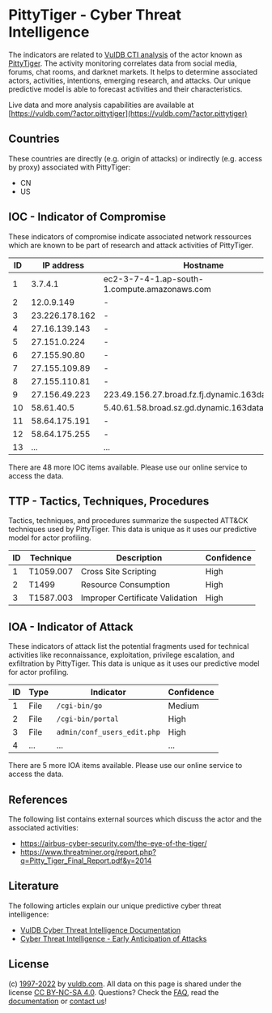 # PittyTiger - Cyber Threat Intelligence

The indicators are related to [VulDB CTI analysis](https://vuldb.com/?kb.cti) of the actor known as [PittyTiger](https://vuldb.com/?actor.pittytiger). The activity monitoring correlates data from social media, forums, chat rooms, and darknet markets. It helps to determine associated actors, activities, intentions, emerging research, and attacks. Our unique predictive model is able to forecast activities and their characteristics.

Live data and more analysis capabilities are available at [https://vuldb.com/?actor.pittytiger](https://vuldb.com/?actor.pittytiger)

## Countries

These countries are directly (e.g. origin of attacks) or indirectly (e.g. access by proxy) associated with PittyTiger:

* CN
* US

## IOC - Indicator of Compromise

These indicators of compromise indicate associated network ressources which are known to be part of research and attack activities of PittyTiger.

ID | IP address | Hostname | Confidence
-- | ---------- | -------- | ----------
1 | 3.7.4.1 | ec2-3-7-4-1.ap-south-1.compute.amazonaws.com | Medium
2 | 12.0.9.149 | - | High
3 | 23.226.178.162 | - | High
4 | 27.16.139.143 | - | High
5 | 27.151.0.224 | - | High
6 | 27.155.90.80 | - | High
7 | 27.155.109.89 | - | High
8 | 27.155.110.81 | - | High
9 | 27.156.49.223 | 223.49.156.27.broad.fz.fj.dynamic.163data.com.cn | High
10 | 58.61.40.5 | 5.40.61.58.broad.sz.gd.dynamic.163data.com.cn | High
11 | 58.64.175.191 | - | High
12 | 58.64.175.255 | - | High
13 | ... | ... | ...

There are 48 more IOC items available. Please use our online service to access the data.

## TTP - Tactics, Techniques, Procedures

Tactics, techniques, and procedures summarize the suspected ATT&CK techniques used by PittyTiger. This data is unique as it uses our predictive model for actor profiling.

ID | Technique | Description | Confidence
-- | --------- | ----------- | ----------
1 | T1059.007 | Cross Site Scripting | High
2 | T1499 | Resource Consumption | High
3 | T1587.003 | Improper Certificate Validation | High

## IOA - Indicator of Attack

These indicators of attack list the potential fragments used for technical activities like reconnaissance, exploitation, privilege escalation, and exfiltration by PittyTiger. This data is unique as it uses our predictive model for actor profiling.

ID | Type | Indicator | Confidence
-- | ---- | --------- | ----------
1 | File | `/cgi-bin/go` | Medium
2 | File | `/cgi-bin/portal` | High
3 | File | `admin/conf_users_edit.php` | High
4 | ... | ... | ...

There are 5 more IOA items available. Please use our online service to access the data.

## References

The following list contains external sources which discuss the actor and the associated activities:

* https://airbus-cyber-security.com/the-eye-of-the-tiger/
* https://www.threatminer.org/report.php?q=Pitty_Tiger_Final_Report.pdf&y=2014

## Literature

The following articles explain our unique predictive cyber threat intelligence:

* [VulDB Cyber Threat Intelligence Documentation](https://vuldb.com/?kb.cti)
* [Cyber Threat Intelligence - Early Anticipation of Attacks](https://www.scip.ch/en/?labs.20201022)

## License

(c) [1997-2022](https://vuldb.com/?kb.changelog) by [vuldb.com](https://vuldb.com/?kb.about). All data on this page is shared under the license [CC BY-NC-SA 4.0](https://creativecommons.org/licenses/by-nc-sa/4.0/). Questions? Check the [FAQ](https://vuldb.com/?kb.faq), read the [documentation](https://vuldb.com/?kb) or [contact us](https://vuldb.com/?contact)!
